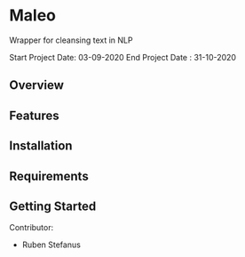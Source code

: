 # Maleo
Wrapper for cleansing text in NLP

Start Project Date: 03-09-2020
End Project Date : 31-10-2020

## Overview

## Features

## Installation

## Requirements

## Getting Started

Contributor:
- Ruben Stefanus
